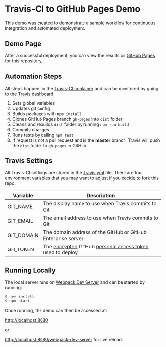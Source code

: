 # Travis-CI to GitHub Pages Demo
This demo was created to demonstrate a sample workflow for continuous integration and automated deployment.

## Demo Page
After a successful deployment, you can view the results on [GitHub Pages](http://johnagan.github.io/ci-demo/) for this repository.


## Automation Steps
All steps happen on the [Travis-CI container](http://docs.travis-ci.com/user/workers/container-based-infrastructure/) and can be monitored by going to the [Travis dashboard](https://travis-ci.org/repositories).

1. Sets global variables
2. Updates git config
3. Builds packages with ```npm install```
4. Clones GitHub Pages branch ```gh-pages``` into ```dist``` folder
5. Cleans and rebuilds ```dist``` folder by running ```npm run build```
6. Commits changes
7. Runs tests by calling ```npm test```
8. If request is *not* a pull request and is the **master** branch, Travis will push the ```dist``` folder to ```gh-pages``` in GitHub.

## Travis Settings
All Travis-CI settings are stored in the [.travis.yml](./.travis.yml) file. There are four environment variables that you may want to adjust if you decide to fork this repo.

Variable      | Description
------------- | ------------
GIT_NAME      | The display name to use when Travis commits to Git
GIT_EMAIL     | The email address to use when Travis commits to Git
GIT_DOMAIN    | The domain address of the GitHub or GitHub Enterprise server
GH_TOKEN      | The [encrypted](http://docs.travis-ci.com/user/encryption-keys/) GitHub [personal access token](https://github.com/settings/applications) used to deploy

## Running Locally
The local server runs on [Webpack Dev Server](http://webpack.github.io/docs/webpack-dev-server.html) and can be started by running:
```bash
$ npm install
$ npm start
```
Once running, the demo can then be accessed at:

[http://localhost:8080](http://localhost:8080)

or

[http://localhost:8080/webpack-dev-server](http://localhost:8080/webpack-dev-server) for live reload.
